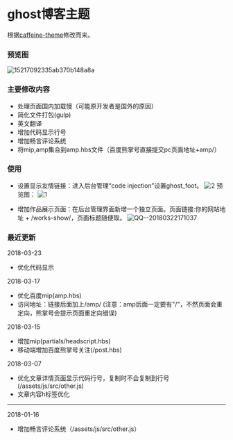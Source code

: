 # ghost博客主题
根据[caffeine-theme](https://github.com/kelyvin/caffeine-theme)修改而来。

### 预览图

![15217092335ab370b148a8a](https://www.meetqy.com/content/images/2018/03/15217092335ab370b148a8a.png)

### 主要修改内容

* 处理页面国内加载慢（可能原开发者是国外的原因）
* 简化文件打包(gulp)
* 英文翻译
* 增加代码显示行号
* 增加畅言评论系统
* 将mip,amp集合到amp.hbs文件（百度熊掌号直接提交pc页面地址+amp/）

### 使用

* 设置显示友情链接：进入后台管理“code injection”设置ghost_foot。
![2](https://www.meetqy.com/content/images/2018/03/2.png)
预览图：
![1](https://www.meetqy.com/content/images/2018/03/1.png)

* 增加作品展示页面：在后台管理界面新增一个独立页面。页面链接:你的网站地址 + /works-show/，页面标题随便取。
![QQ--20180322171037](https://www.meetqy.com/content/images/2018/03/QQ--20180322171037.png)

### 最近更新

2018-03-23
* 优化代码显示

2018-03-17
* 优化百度mip(amp.hbs)
* 访问地址：链接后面加上/amp/   (注意：amp后面一定要有"/"，不然页面会重定向，熊掌号会提示页面重定向错误)

2018-03-15
* 增加mip(partials/headscript.hbs)
* 移动端增加百度熊掌号关注(/post.hbs)

2018-03-07
* 优化文章详情页面显示代码行号，复制时不会复制到行号(/assets/js/src/other.js)
* 文章内容h标签优化


***

2018-01-16
* 增加畅言评论系统（/assets/js/src/other.js）
